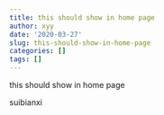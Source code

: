 ```yaml
---
title: this should show in home page
author: xyy
date: '2020-03-27'
slug: this-should-show-in-home-page
categories: []
tags: []
---
```


this should show in home page



suibianxi

